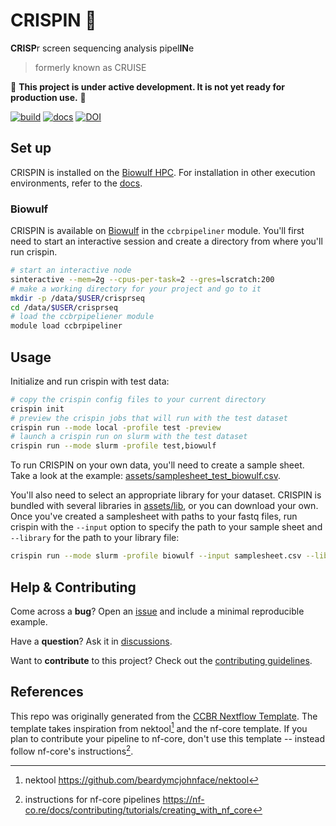 # CRISPIN 🍪

**CRISP**r screen sequencing analysis pipel**IN**e

> formerly known as CRUISE

🚧 **This project is under active development. It is not yet ready for production use.** 🚧

[![build](https://github.com/CCBR/CRISPIN/actions/workflows/build.yml/badge.svg)](https://github.com/CCBR/CRISPIN/actions/workflows/build.yml)
[![docs](https://github.com/CCBR/CRISPIN/actions/workflows/docs-mkdocs.yml/badge.svg)](https://ccbr.github.io/CRISPIN/)
[![DOI](https://zenodo.org/badge/DOI/10.5281/zenodo.13844209.svg)](https://doi.org/10.5281/zenodo.13844209)

## Set up

CRISPIN is installed on the [Biowulf HPC](#biowulf).
For installation in other execution environments,
refer to the [docs](https://ccbr.github.io/crispin).

### Biowulf

CRISPIN is available on [Biowulf](https://hpc.nih.gov/) in the `ccbrpipeliner` module.
You'll first need to start an interactive session and create a directory from where you'll run crispin.

```sh
# start an interactive node
sinteractive --mem=2g --cpus-per-task=2 --gres=lscratch:200
# make a working directory for your project and go to it
mkdir -p /data/$USER/crisprseq
cd /data/$USER/crisprseq
# load the ccbrpipeliener module
module load ccbrpipeliner
```

## Usage

Initialize and run crispin with test data:

```sh
# copy the crispin config files to your current directory
crispin init
# preview the crispin jobs that will run with the test dataset
crispin run --mode local -profile test -preview
# launch a crispin run on slurm with the test dataset
crispin run --mode slurm -profile test,biowulf
```

To run CRISPIN on your own data, you'll need to create a sample sheet.
Take a look at the example:
[assets/samplesheet_test_biowulf.csv](https://github.com/CCBR/CRISPIN/tree/main/assets/samplesheet_test_biowulf.csv).

You'll also need to select an appropriate library for your dataset.
CRISPIN is bundled with several libraries in [assets/lib](https://github.com/CCBR/CRISPIN/tree/main/assets/lib),
or you can download your own.
Once you've created a samplesheet with paths to your fastq files,
run crispin with the `--input` option to specify the path to your sample sheet
and `--library` for the path to your library file:

```sh
crispin run --mode slurm -profile biowulf --input samplesheet.csv --library assets/lib/yusa_library.csv
```

## Help & Contributing

Come across a **bug**? Open an [issue](https://github.com/CCBR/CRISPIN/issues) and include a minimal reproducible example.

Have a **question**? Ask it in [discussions](https://github.com/CCBR/CRISPIN/discussions).

Want to **contribute** to this project? Check out the [contributing guidelines](https://github.com/CCBR/CRISPIN/tree/main/docs/CONTRIBUTING.md).

## References

This repo was originally generated from the [CCBR Nextflow Template](https://github.com/CCBR/CCBR_NextflowTemplate).
The template takes inspiration from nektool[^1] and the nf-core template.
If you plan to contribute your pipeline to nf-core, don't use this template -- instead follow nf-core's instructions[^2].

[^1]: nektool https://github.com/beardymcjohnface/nektool
[^2]: instructions for nf-core pipelines https://nf-co.re/docs/contributing/tutorials/creating_with_nf_core
